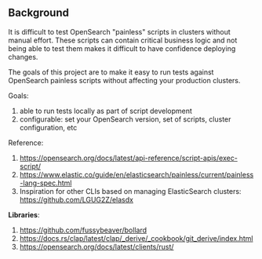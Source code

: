 ## Background

It is difficult to test OpenSearch "painless" scripts in clusters without manual effort. These scripts can contain critical business logic and not being able to test them makes it difficult to have confidence deploying changes.

The goals of this project are to make it easy to run tests against OpenSearch painless scripts without affecting your production clusters.

Goals:

1. able to run tests locally as part of script development
2. configurable: set your OpenSearch version, set of scripts, cluster configuration, etc

Reference:

1. https://opensearch.org/docs/latest/api-reference/script-apis/exec-script/
2. https://www.elastic.co/guide/en/elasticsearch/painless/current/painless-lang-spec.html
3. Inspiration for other CLIs based on managing ElasticSearch clusters: https://github.com/LGUG2Z/elasdx

**Libraries**:

1. https://github.com/fussybeaver/bollard
2. https://docs.rs/clap/latest/clap/_derive/_cookbook/git_derive/index.html
3. https://opensearch.org/docs/latest/clients/rust/
